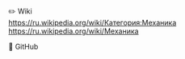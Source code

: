 ✏️ Wiki                
https://ru.wikipedia.org/wiki/Категория:Механика               
https://ru.wikipedia.org/wiki/Механика                

🏢 GitHub

